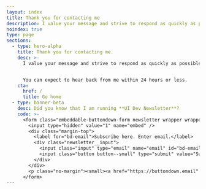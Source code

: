 ```yaml
---
layout: index
title: Thank you for contacting me
description: I value your message and strive to respond as quickly as possible. You can expect to hear back from me within 24 hours or less.
noindex: true
type: page
sections:
  - type: hero-alpha
    title: Thank you for contacting me.
    desc: >-
      I value your message and strive to respond as quickly as possible.


      You can expect to hear back from me within 24 hours or less.
    cta:
      href: /
      title: Go home
  - type: banner-beta
    desc: Did you know that I am running **UI Dev Newsletter**?
    code: >-
      <form class="embeddable-buttondown-form newsletter wrapper wrapper--gamma margin-top text-left" action="https://buttondown.email/api/emails/embed-subscribe/starbist" method="post" target="popupwindow" onsubmit="window.open('https://buttondown.email/starbist', 'popupwindow')">
        <input type="hidden" value="1" name="embed" />
        <div class="margin-top">
          <label for="bd-email">Subscribe here. Enter email.</label>
          <div class="newsletter__input">
            <input class="input" type="email" name="email" id="bd-email" />
            <input class="button button--small" type="submit" value="Subscribe" />
          </div>
        </div>
        <p class="no-margin"><small><a href="https://buttondown.email" target="_blank" rel="noreferrer">Powered by Buttondown</a></small></p>
      </form>
---
```

